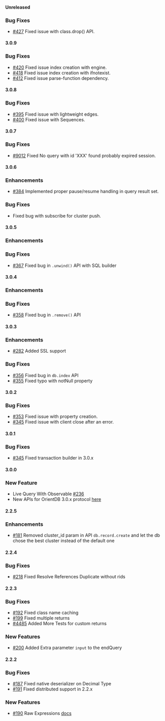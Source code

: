 #### Unreleased

### Bug Fixes

* [#427](https://github.com/orientechnologies/orientjs/issues/427) Fixed issue with class.drop() API.

#### 3.0.9

### Bug Fixes

* [#420](https://github.com/orientechnologies/orientjs/issues/420) Fixed issue index creation with engine.
* [#418](https://github.com/orientechnologies/orientjs/issues/418) Fixed issue index creation with ifnotexist.
* [#412](https://github.com/orientechnologies/orientjs/issues/412) Fixed issue parse-function dependency.


#### 3.0.8

### Bug Fixes

* [#395](https://github.com/orientechnologies/orientjs/issues/395) Fixed issue with lightweight edges.
* [#400](https://github.com/orientechnologies/orientjs/issues/400) Fixed issue with Sequences.

#### 3.0.7

### Bug Fixes

* [#9012](https://github.com/orientechnologies/orientdb/issues/9012) Fixed No query with id 'XXX' found probably expired session.
  
#### 3.0.6

### Enhancements

 * [#384](https://github.com/orientechnologies/orientjs/issues/384) Implemented proper pause/resume handling in query result set.
 
### Bug Fixes

 * Fixed bug with subscribe for cluster push.    

#### 3.0.5

### Enhancements


### Bug Fixes

* [#367](https://github.com/orientechnologies/orientjs/issues/367) Fixed bug in `.unwind()` API with SQL builder

#### 3.0.4

### Enhancements


### Bug Fixes

* [#358](https://github.com/orientechnologies/orientjs/issues/358) Fixed bug in `.remove()` API

#### 3.0.3

### Enhancements

* [#282](https://github.com/orientechnologies/orientjs/issues/282) Added SSL support

### Bug Fixes

* [#356](https://github.com/orientechnologies/orientjs/issues/356) Fixed bug in `db.index` API
* [#355](https://github.com/orientechnologies/orientjs/issues/355) Fixed typo with notNull property

#### 3.0.2

### Bug Fixes

* [#353](https://github.com/orientechnologies/orientjs/issues/353) Fixed issue with property creation.
* [#345](https://github.com/orientechnologies/orientjs/issues/354) Fixed issue with client close after an error.

#### 3.0.1

### Bug Fixes

* [#345](https://github.com/orientechnologies/orientjs/issues/345) Fixed transaction builder in 3.0.x

#### 3.0.0

### New Feature

* Live Query With Observable [#236](https://github.com/orientechnologies/orientjs/issues/236)
* New APIs for OrientDB 3.0.x protocol [here](https://orientdb.org/docs//3.0.x/orientjs/OrientJS.html)

#### 2.2.5

### Enhancements

* [#181](https://github.com/orientechnologies/orientjs/issues/181) Removed cluster_id param in API `db.record.create` and let the db chose the best cluster instead of the default one

#### 2.2.4

### Bug Fixes

* [#218](https://github.com/orientechnologies/orientjs/issues/218) Fixed Resolve References Duplicate without rids

#### 2.2.3

### Bug Fixes

* [#192](https://github.com/orientechnologies/orientjs/issues/192) Fixed class name caching
* [#199](https://github.com/orientechnologies/orientjs/issues/199) Fixed multiple returns
* [#4485](https://github.com/orientechnologies/orientdb/issues/4485) Added More Tests for custom returns
 
### New Features

* [#200](https://github.com/orientechnologies/orientjs/issues/200) Added Extra parameter `input` to the endQuery

#### 2.2.2

### Bug Fixes

* [#187](https://github.com/orientechnologies/orientjs/issues/187) Fixed native deserializer on Decimal Type
* [#191](https://github.com/orientechnologies/orientjs/issues/191) Fixed distributed support in 2.2.x

### New Features

* [#190](https://github.com/orientechnologies/orientjs/pull/190) Raw Expressions [docs](https://github.com/orientechnologies/orientdb-docs/blob/master/OrientJS-Query-Insert.md#raw-expressions)
